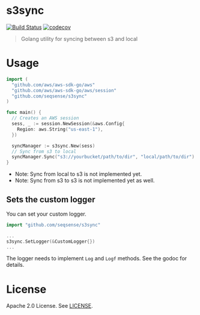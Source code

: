 # s3sync

[![Build Status](https://travis-ci.com/seqsense/s3sync.svg?branch=master)](https://travis-ci.com/seqsense/s3sync)
[![codecov](https://codecov.io/gh/seqsense/s3sync/branch/master/graph/badge.svg)](https://codecov.io/gh/seqsense/s3sync)

> Golang utility for syncing between s3 and local

# Usage

```go
import (
  "github.com/aws/aws-sdk-go/aws"
  "github.com/aws/aws-sdk-go/aws/session"
  "github.com/seqsense/s3sync"
)

func main() {
  // Creates an AWS session
  sess, _ := session.NewSession(&aws.Config{
    Region: aws.String("us-east-1"),
  })

  syncManager := s3sync.New(sess)
  // Sync from s3 to local
  syncManager.Sync("s3://yourbucket/path/to/dir", "local/path/to/dir")
}
```

- Note: Sync from local to s3 is not implemented yet.
- Note: Sync from s3 to s3 is not implemented yet as well.

## Sets the custom logger

You can set your custom logger.

```go
import "github.com/seqsense/s3sync"

...
s3sync.SetLogger(&CustomLogger{})
...
```

The logger needs to implement `Log` and `Logf` methods. See the godoc for details.

# License

Apache 2.0 License. See [LICENSE](https://github.com/seqsense/s3sync/blob/master/LICENSE).

